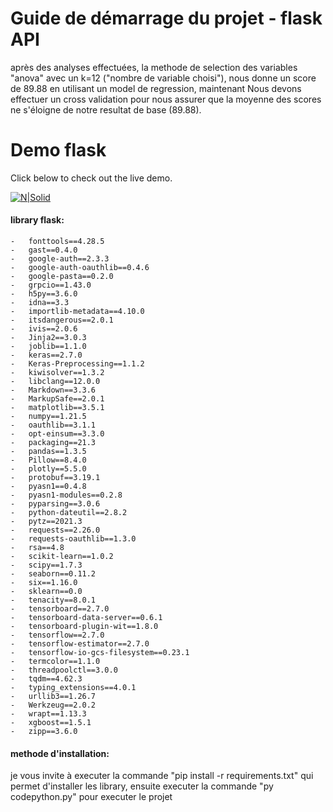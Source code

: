 # Guide de démarrage du projet - flask API

après des analyses effectuées, la methode de selection des variables "anova" avec un k=12 ("nombre de variable choisi"), nous donne un score de 89.88 en utilisant un model de regression, maintenant Nous devons effectuer un cross validation pour nous assurer que la moyenne des scores ne s'éloigne de notre resultat de base (89.88).

<h1>Demo flask</h1>
Click below to check out the live demo.

[![N|Solid](flask_avatar.png)](https://d33wubrfki0l68.cloudfront.net/1b130d378d8c4dc38a39dd7dce1f25be8a368839/fa617/post/programming/)


#### library flask:

    -   fonttools==4.28.5
    -   gast==0.4.0
    -   google-auth==2.3.3
    -   google-auth-oauthlib==0.4.6
    -   google-pasta==0.2.0
    -   grpcio==1.43.0
    -   h5py==3.6.0
    -   idna==3.3
    -   importlib-metadata==4.10.0
    -   itsdangerous==2.0.1
    -   ivis==2.0.6
    -   Jinja2==3.0.3
    -   joblib==1.1.0
    -   keras==2.7.0
    -   Keras-Preprocessing==1.1.2
    -   kiwisolver==1.3.2
    -   libclang==12.0.0
    -   Markdown==3.3.6
    -   MarkupSafe==2.0.1
    -   matplotlib==3.5.1
    -   numpy==1.21.5
    -   oauthlib==3.1.1
    -   opt-einsum==3.3.0
    -   packaging==21.3
    -   pandas==1.3.5
    -   Pillow==8.4.0
    -   plotly==5.5.0
    -   protobuf==3.19.1
    -   pyasn1==0.4.8
    -   pyasn1-modules==0.2.8
    -   pyparsing==3.0.6
    -   python-dateutil==2.8.2
    -   pytz==2021.3
    -   requests==2.26.0
    -   requests-oauthlib==1.3.0
    -   rsa==4.8
    -   scikit-learn==1.0.2
    -   scipy==1.7.3
    -   seaborn==0.11.2
    -   six==1.16.0
    -   sklearn==0.0
    -   tenacity==8.0.1
    -   tensorboard==2.7.0
    -   tensorboard-data-server==0.6.1
    -   tensorboard-plugin-wit==1.8.0
    -   tensorflow==2.7.0
    -   tensorflow-estimator==2.7.0
    -   tensorflow-io-gcs-filesystem==0.23.1
    -   termcolor==1.1.0
    -   threadpoolctl==3.0.0
    -   tqdm==4.62.3
    -   typing_extensions==4.0.1
    -   urllib3==1.26.7
    -   Werkzeug==2.0.2
    -   wrapt==1.13.3
    -   xgboost==1.5.1
    -   zipp==3.6.0

#### methode d'installation:

je vous invite à executer la commande "pip install -r requirements.txt" qui permet d'installer les library, ensuite executer la commande "py codepython.py" pour executer le projet